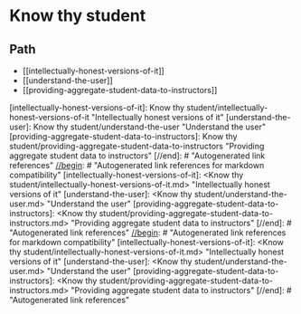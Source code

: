 # Know thy student

## Path

- [[intellectually-honest-versions-of-it]]
- [[understand-the-user]]
- [[providing-aggregate-student-data-to-instructors]]

[//begin]: # "Autogenerated link references for markdown compatibility"
[intellectually-honest-versions-of-it]: Know thy student/intellectually-honest-versions-of-it "Intellectually honest versions of it"
[understand-the-user]: Know thy student/understand-the-user "Understand the user"
[providing-aggregate-student-data-to-instructors]: Know thy student/providing-aggregate-student-data-to-instructors "Providing aggregate student data to instructors"
[//end]: # "Autogenerated link references"
[//begin]: # "Autogenerated link references for markdown compatibility"
[intellectually-honest-versions-of-it]: <Know thy student/intellectually-honest-versions-of-it.md> "Intellectually honest versions of it"
[understand-the-user]: <Know thy student/understand-the-user.md> "Understand the user"
[providing-aggregate-student-data-to-instructors]: <Know thy student/providing-aggregate-student-data-to-instructors.md> "Providing aggregate student data to instructors"
[//end]: # "Autogenerated link references"
[//begin]: # "Autogenerated link references for markdown compatibility"
[intellectually-honest-versions-of-it]: <Know thy student/intellectually-honest-versions-of-it.md> "Intellectually honest versions of it"
[understand-the-user]: <Know thy student/understand-the-user.md> "Understand the user"
[providing-aggregate-student-data-to-instructors]: <Know thy student/providing-aggregate-student-data-to-instructors.md> "Providing aggregate student data to instructors"
[//end]: # "Autogenerated link references"